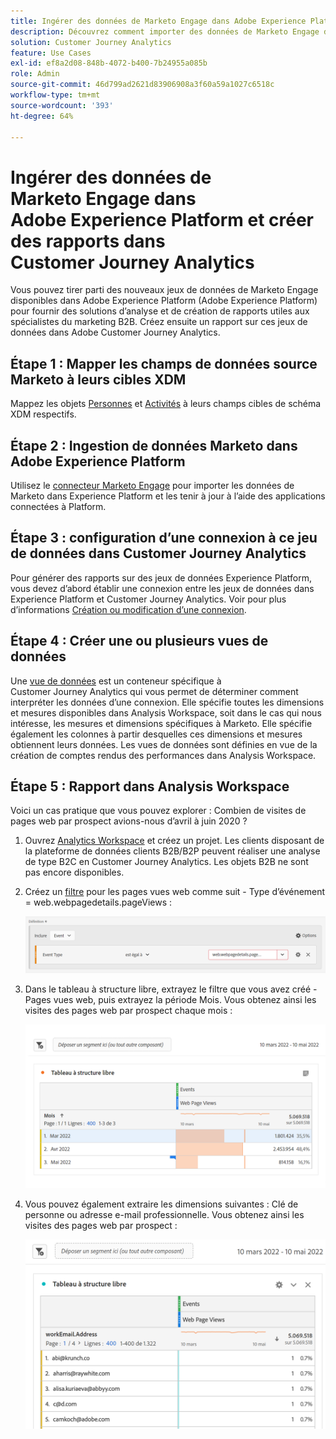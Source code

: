 ```yaml
---
title: Ingérer des données de Marketo Engage dans Adobe Experience Platform et créer des rapports dans Customer Journey Analytics
description: Découvrez comment importer des données de Marketo Engage dans Customer Journey Analytics
solution: Customer Journey Analytics
feature: Use Cases
exl-id: ef8a2d08-848b-4072-b400-7b24955a085b
role: Admin
source-git-commit: 46d799ad2621d83906908a3f60a59a1027c6518c
workflow-type: tm+mt
source-wordcount: '393'
ht-degree: 64%

---
```


# Ingérer des données de Marketo Engage dans Adobe Experience Platform et créer des rapports dans Customer Journey Analytics

Vous pouvez tirer parti des nouveaux jeux de données de Marketo Engage disponibles dans Adobe Experience Platform (Adobe Experience Platform) pour fournir des solutions d’analyse et de création de rapports utiles aux spécialistes du marketing B2B. Créez ensuite un rapport sur ces jeux de données dans Adobe Customer Journey Analytics.

## Étape 1 : Mapper les champs de données source Marketo à leurs cibles XDM

Mappez les objets [Personnes](https://experienceleague.adobe.com/docs/experience-platform/sources/connectors/adobe-applications/mapping/marketo.html#persons) et [Activités](https://experienceleague.adobe.com/docs/experience-platform/sources/connectors/adobe-applications/mapping/marketo.html#activities) à leurs champs cibles de schéma XDM respectifs.

## Étape 2 : Ingestion de données Marketo dans Adobe Experience Platform

Utilisez le [connecteur Marketo Engage](https://experienceleague.adobe.com/docs/experience-platform/sources/connectors/adobe-applications/marketo/marketo.html) pour importer les données de Marketo dans Experience Platform et les tenir à jour à l’aide des applications connectées à Platform.

## Étape 3 : configuration d’une connexion à ce jeu de données dans Customer Journey Analytics

Pour générer des rapports sur des jeux de données Experience Platform, vous devez d’abord établir une connexion entre les jeux de données dans Experience Platform et Customer Journey Analytics. Voir pour plus d’informations [Création ou modification d’une connexion](https://experienceleague.adobe.com/docs/analytics-platform/using/cja-connections/create-connection.html?lang=fr).

## Étape 4 : Créer une ou plusieurs vues de données

Une [vue de données](/help/data-views/data-views.md) est un conteneur spécifique à Customer Journey Analytics qui vous permet de déterminer comment interpréter les données d’une connexion. Elle spécifie toutes les dimensions et mesures disponibles dans Analysis Workspace, soit dans le cas qui nous intéresse, les mesures et dimensions spécifiques à Marketo. Elle spécifie également les colonnes à partir desquelles ces dimensions et mesures obtiennent leurs données. Les vues de données sont définies en vue de la création de comptes rendus des performances dans Analysis Workspace.

## Étape 5 : Rapport dans Analysis Workspace

Voici un cas pratique que vous pouvez explorer : Combien de visites de pages web par prospect avions-nous d’avril à juin 2020 ?

1. Ouvrez [Analytics Workspace](/help/analysis-workspace/home.md) et créez un projet.
Les clients disposant de la plateforme de données clients B2B/B2P peuvent réaliser une analyse de type B2C en Customer Journey Analytics. Les objets B2B ne sont pas encore disponibles.

1. Créez un [filtre](/help/components/filters/create-filters.md) pour les pages vues web comme suit - Type d’événement = web.webpagedetails.pageViews :

   ![Fenêtre de définition présentant l’événement et le type d’événement](../assets/marketo-filter.png)

1. Dans le tableau à structure libre, extrayez le filtre que vous avez créé - Pages vues web, puis extrayez la période Mois. Vous obtenez ainsi les visites des pages web par prospect chaque mois :

   ![Tableau à structure libre présentant les événements par mois.](../assets/marketo-freeform.png)

1. Vous pouvez également extraire les dimensions suivantes : Clé de personne ou adresse e-mail professionnelle. Vous obtenez ainsi les visites des pages web par prospect :

   ![ Table à structure libre affichant les événements et workEmail.Address et les pages vues.](../assets/marketo-freeform2.png)
